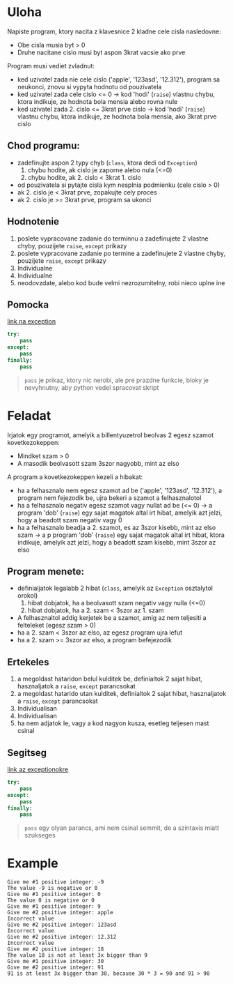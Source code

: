 # Uloha
Napiste program, ktory nacita z klavesnice 2 kladne cele cisla nasledovne: 
- Obe cisla musia byt > 0
- Druhe nacitane cislo musi byt aspon 3krat vacsie ako prve

Program musi vediet zvladnut:
- ked uzivatel zada nie cele cislo ('apple', '123asd', '12.312'), program sa neukonci, znovu si vypyta hodnotu od pouzivatela
- ked uzivatel zada cele cislo <= 0 -> kod 'hodi' (`raise`) vlastnu chybu, ktora indikuje, ze hodnota bola mensia alebo rovna nule
- ked uzivatel zada 2. cislo <= 3krat prve cislo -> kod 'hodi' (`raise`) vlastnu chybu, ktora indikuje, ze hodnota bola mensia, ako 3krat prve cislo

## Chod programu:
- zadefinujte aspon 2 typy chyb (`class`, ktora dedi od `Exception`)
    1. chybu hodite, ak cislo je zaporne alebo nula (<=0)
    2. chybu hodite, ak 2. cislo < 3krat 1. cislo
- od pouzivatela si pytajte cisla kym nesplnia podmienku (cele cislo > 0)
- ak 2. cislo je < 3krat prve, zopakujte cely proces
- ak 2. cislo je >= 3krat prve, program sa ukonci

## Hodnotenie

1. poslete vypracovane zadanie do terminnu a zadefinujete 2 vlastne chyby, pouzijete `raise`, `except` prikazy 
1. poslete vypracovane zadanie  po termine a zadefinujete 2 vlastne chyby, pouzijete `raise`, `except` prikazy
1. Individualne
1. Individualne
1. neodovzdate, alebo kod bude velmi nezrozumitelny, robi nieco uplne ine

## Pomocka
[link na exception](https://github.com/tocee123/spskn_api_2/blob/main/!OnLessons/2023-03-23_try_global_set_tuple_dictionary/2023-03-03_tryExcept_sk.md)
```py
try:
    pass 
except: 
    pass
finally:
    pass
```
> `pass` je prikaz, ktory nic nerobi, ale pre prazdne funkcie, bloky je nevyhnutny, aby python vedel spracovat skript

# Feladat
Irjatok egy programot, amelyik a billentyuzetrol beolvas 2 egesz szamot kovetkezokeppen: 
- Mindket szam > 0
- A masodik beolvasott szam 3szor nagyobb, mint az elso

A program a kovetkezokeppen kezeli a hibakat:
- ha a felhasznalo nem egesz szamot ad be ('apple', '123asd', '12.312'), a program nem fejezodik be, ujra bekeri a szamot a felhasznalotol
- ha a felhasznalo negativ egesz szamot vagy nullat ad be (<= 0) -> a program 'dob' (`raise`) egy sajat magatok altal irt hibat, amelyik azt jelzi, hogy a beadott szam negativ vagy 0
- ha a felhasznalo beadja a 2. szamot, es az 3szor kisebb, mint az elso szam -> a p program 'dob' (`raise`) egy sajat magatok altal irt hibat, ktora indikuje, amelyik azt jelzi, hogy a beadott szam kisebb, mint 3szor az elso

## Program menete:
- definialjatok legalabb 2 hibat (`class`, amelyik az `Exception` osztalytol orokol)
    1. hibat dobjatok, ha a beolvasott szam negativ vagy nulla (<=0)
    2. hibat dobjatok, ha a 2. szam < 3szor az 1. szam
- A felhasznaltol addig kerjetek be a szamot, amig az nem teljesiti a felteleket (egesz szam > 0)
- ha a 2. szam < 3szor az elso, az egesz program ujra lefut
- ha a 2. szam >= 3szor az elso, a program befejezodik

## Ertekeles

1. a megoldast hataridon belul kulditek be, definialtok 2 sajat hibat, hasznaljatok a `raise`, `except` parancsokat 
1. a megoldast hatarido utan kulditek, definialtok 2 sajat hibat, hasznaljatok a `raise`, `except` parancsokat 
1. Individualisan
1. Individualisan
1. ha nem adjatok le, vagy a kod nagyon kusza, esetleg teljesen mast csinal

## Segitseg
[link az exceptionokre](https://github.com/tocee123/spskn_api_2/blob/main/!OnLessons/2023-03-23_try_global_set_tuple_dictionary/2023-03-03_tryExcept_sk.md)

```py
try:
    pass 
except: 
    pass
finally:
    pass
```
> `pass` egy olyan parancs, ami nem csinal semmit, de a szintaxis miatt szukseges


# Example
```
Give me #1 positive integer: -9
The value -9 is negative or 0
Give me #1 positive integer: 0
The value 0 is negative or 0
Give me #1 positive integer: 9
Give me #2 positive integer: apple
Incorrect value
Give me #2 positive integer: 123asd
Incorrect value
Give me #2 positive integer: 12.312
Incorrect value
Give me #2 positive integer: 18
The value 18 is not at least 3x bigger than 9
Give me #1 positive integer: 30
Give me #2 positive integer: 91
91 is at least 3x bigger than 30, because 30 * 3 = 90 and 91 > 90
```
